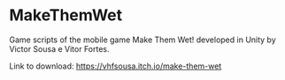 # MakeThemWet
 Game scripts of the mobile game Make Them Wet! developed in Unity by Victor Sousa e Vitor Fortes.

Link to download: https://vhfsousa.itch.io/make-them-wet
